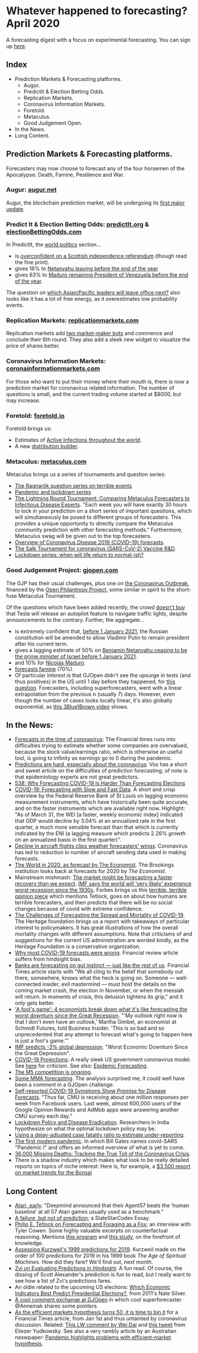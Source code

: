 Whatever happened to forecasting? April 2020
============================================

A forecasting digest with a focus on experimental forecasting. You can sign up [here](https://mailchi.mp/18fccca46f83/forecastingnewsletter).

## Index
- Prediction Markets & Forecasting platforms.  
    - Augur.  
    - PredictIt & Election Betting Odds.  
    - Replication Markets.  
    - Coronavirus Information Markets.  
    - Foretold.  
    - Metaculus.  
    - Good Judgement Open.  
- In the News.  
- Long Content.  

## Prediction Markets & Forecasting platforms.

Forecasters may now choose to forecast any of the four horsemen of the Apocalypse: Death, Famine, Pestilence and War.

### Augur: [augur.net](https://www.augur.net/)
Augur, the blockchain prediction market, will be undergoing its [first major update](https://www.augur.net/blog/augur-v2/).

### Predict It & Election Betting Odds: [predictIt.org](https://www.predictit.org/) & [electionBettingOdds.com](http://electionbettingodds.com/)

In PredictIt, the [world politics](https://www.predictit.org/markets/5/World) section...  
- is [overconfident on a Scottish independence referendum](https://www.predictit.org/markets/detail/6236/Will-Scottish-Parliament-call-for-an-independence-referendum-in-2020) (though read the fine print).
- gives 16% to [Netanyahu leaving before the end of the year](https://www.predictit.org/markets/detail/6238/Will-Benjamin-Netanyahu-be-prime-minister-of-Israel-on-Dec-31,-2020)
- gives 63% to [Maduro remaining President of Venezuela before the end of the year](https://www.predictit.org/markets/detail/6237/Will-Nicol%C3%A1s-Maduro-be-president-of-Venezuela-on-Dec-31,-2020). 

The question on [which Asian/Pacific leaders will leave office next?](https://www.predictit.org/markets/detail/6655/Which-of-these-8-Asian-Pacific-leaders-will-leave-office-next) also looks like it has a lot of free energy, as it overestimates low probability events.
 
### Replication Markets: [replicationmarkets.com](https://www.replicationmarkets.com)
Replication markets add [two market-maker bots](https://www.replicationmarkets.com/index.php/2020/04/16/meet-the-bots/) and commence and conclude their 6th round. They also add a sleek new widget to visualize the price of shares better.

### Coronavirus Information Markets: [coronainformationmarkets.com](https://coronainformationmarkets.com/)
For those who want to put their money where their mouth is, there is now a prediction market for coronavirus related information. The number of questions is small, and the current trading volume started at $8000, but may increase.

### Foretold: [foretold.io](https://www.foretold.io/)

Foretold brings us:
- Estimates of [Active Infections throughout the world](https://www.foretold.io/c/1dd5b83a-075c-4c9f-b896-3172ec899f26/n/b24ccfcf-cdb8-431a-8004-b6af372cce1a).  
- A new [distribution builder](https://www.highlyspeculativeestimates.com/dist-builder). 

### Metaculus: [metaculus.com](https://www.metaculus.com/)

Metaculus brings us a series of tournaments and question series:
- [The Ragnarök question series on terrible events](https://www.metaculus.com/questions/?search=cat:series--ragnarok)
- [Pandemic and lockdown series](https://pandemic.metaculus.com/lockdown/)
- [The Lightning Round Tournament: Comparing Metaculus Forecasters to Infectious Disease Experts](https://www.metaculus.com/questions/4166/the-lightning-round-tournament-comparing-metaculus-forecasters-to-infectious-disease-experts/). "Each week you will have exactly 30 hours to lock in your prediction on a short series of important questions, which will simultaneously be posed to different groups of forecasters. This provides a unique opportunity to directly compare the Metaculus community prediction with other forecasting methods." Furthermore, Metaculus swag will be given out to the top forecasters. 
- [Overview of Coronavirus Disease 2019 (COVID-19) forecasts](https://pandemic.metaculus.com/COVID-19/).
- [The Salk Tournament for coronavirus (SARS-CoV-2) Vaccine R&D](https://pandemic.metaculus.com/questions/4093/the-salk-tournament-for-coronavirus-sars-cov-2-vaccine-rd/). 
- [Lockdown series: when will life return to normal-ish?](https://pandemic.metaculus.com/lockdown/)

### Good Judgement Project: [gjopen.com](https://www.gjopen.com/)

The GJP has their usual challenges, plus one on [the Coronavirus Outbreak](https://www.gjopen.com/challenges/43-coronavirus-outbreak), financed by the [Open Philantropy Project](https://www.openphilanthropy.org/focus/global-catastrophic-risks/biosecurity/good-judgment-inc-covid-19-forecasting), some similar in spirit to the short-fuse Metaculus Tournament.

Of the questions which have been added recently, the crowd [doesn't buy](https://www.gjopen.com/questions/1580-before-1-january-2021-will-tesla-release-an-autopilot-feature-designed-to-navigate-traffic-lights) that Tesla will release an autopilot feature to navigate traffic lights, despite announcements to the contrary. Further, the aggregate... 
- is extremely confident that, [before 1 January 2021](https://www.gjopen.com/questions/1595-before-1-january-2021-will-the-russian-constitution-be-amended-to-allow-vladimir-putin-to-remain-president-after-his-current-term), the Russian constitution will be amended to allow Vladimir Putin to remain president after his current term.   
- gives a lagging estimate of 50% on [Benjamin Netanyahu ceasing to be the prime minister of Israel before 1 January 2021](https://www.gjopen.com/questions/1498-will-benjamin-netanyahu-cease-to-be-the-prime-minister-of-israel-before-1-january-2021).  
- and 10% for [Nicolás Maduro](https://www.gjopen.com/questions/1423-will-nicolas-maduro-cease-to-be-president-of-venezuela-before-1-june-2020).  
- [forecasts famine](https://www.gjopen.com/questions/1559-will-the-un-declare-that-a-famine-exists-in-any-part-of-ethiopia-kenya-somalia-tanzania-or-uganda-in-2020) (70%).
- Of particular interest is that GJOpen didn't see the upsurge in tests (and thus positives) in the US until 1 day before they happened, for [this question](https://www.gjopen.com/questions/1599-how-many-total-cases-of-covid-19-in-the-u-s-will-the-covid-tracking-project-report-as-of-sunday-26-april-2020). Forecasters, including superforecasters, went with a linear extrapolation from the previous n (usually 7) days. However, even though the number of cases looks locally linear, it's also globally exponential, as [this 3Blue1Brown video](https://www.youtube.com/watch?v=Kas0tIxDvrg) shows.

## In the News:
-  [Forecasts in the time of coronavirus](https://ftalphaville.ft.com/2020/04/08/1586350137000/Forecasts-in-the-time-of-coronavirus/): The Financial times runs into difficulties trying to estimate whether some companies are overvalued, because the stock value/earnings ratio, which is otherwise an useful tool, is going to infinity as earnings go to 0 during the pandemic.
- [Predictions are hard, especially about the coronavirus](https://www.vox.com/future-perfect/2020/4/8/21210193/coronavirus-forecasting-models-predictions): Vox has a short and sweet article on the difficulties of prediction forecasting; of note is that epidemiology experts are not great predictors.
- [538: Why Forecasting COVID-19 Is Harder Than Forecasting Elections](https://fivethirtyeight.com/features/politics-podcast-why-forecasting-covid-19-is-harder-than-forecasting-elections/)
- [COVID-19: Forecasting with Slow and Fast Data](https://www.stlouisfed.org/on-the-economy/2020/april/covid-19-forecasting-slow-fast-data). A short and crisp overview by the Federal Reserve Bank of St Louis on lagging economic measurement instruments, which have historically been quite accurate, and on the faster instruments which are available right now. Highlight: "As of March 31, the WEI [a faster, weekly economic index] indicated that GDP would decline by 3.04% at an annualized rate in the first quarter, a much more sensible forecast than that which is currently indicated by the ENI (a lagging measure which predicts 2.26% *growth* on an annualized basis in the first quarter)".
- [Decline in aircraft flights clips weather forecasters' wings](https://www.theguardian.com/news/2020/apr/09/decline-aircraft-flights-clips-weather-forecasters-wings-coronavirus): Coronavirus has led to reduction in number of aircraft sending data used in making forecasts.
- [The World in 2020, as forecast by The Economist](https://www.brookings.edu/blog/future-development/2020/04/10/the-world-in-2020-as-forecast-by-the-economist/). The Brookings institution looks back at forecasts for 2020 by *The Economist*.
- Mainstream mishmash: [The market might be forecasting a faster recovery than we expect](https://money.yahoo.com/the-market-might-be-forecasting-a-faster-recovery-than-we-expect-162533133.html). [IMF says the world will ‘very likely’ experience worst recession since the 1930s](https://www.cnbc.com/2020/04/14/imf-global-economy-to-contract-by-3percent-due-to-coronavirus.html). Forbes brings us this [terrible, terrible opinion piece](https://www.forbes.com/sites/josiecox/2020/04/14/life-work-after-covid-19-coronavirus-forecast-accuracy-brighter-future/#28732f74765b) which mentions Tetlock, goes on about how humans are terrible forecasters, and then predicts that there will be no social changes because of covid with extreme confidence.
- [The Challenges of Forecasting the Spread and Mortality of COVID-19](https://www.heritage.org/public-health/report/the-challenges-forecasting-the-spread-and-mortality-covid-19). The Heritage foundation brings us a report with takeaways of particular interest to policymakers. It has great illustrations of how the overall mortality changes with different assumptions. Note that criticisms of and suggestions for the current US administration are worded kindly, as the Heritage Foundation is a conservative organization. 
- [Why most COVID-19 forecasts were wrong](https://www.afr.com/wealth/personal-finance/why-most-covid-19-forecasts-were-wrong-20200415-p54k40). Financial review article suffers from hindsight bias.
- [Banks are forecasting on gut instinct — just like the rest of us](https://www.ft.com/content/4b8108e5-b04c-4304-9f40-825076a4fed7). Financial Times article starts with "We all cling to the belief that somebody out there, somewhere, knows what the heck is going on. Someone — well-connected insider, evil mastermind — must hold the details on the coming market crash, the election in November, or when the messiah will return. In moments of crisis, this delusion tightens its grip," and it only gets better.
- ['A fool's game': 4 economists break down what it's like forecasting the worst downturn since the Great Recession](https://www.businessinsider.com/economists-what-its-like-forecasting-recession-experience-unemployment-coronavirus-2020-4). "'My outlook right now is that I don't even have an outlook,' Martha Gimbel, an economist at Schmidt Futures, told Business Insider. 'This is so bad and so unprecedented that any attempt to forecast what's going to happen here is just a fool's game.'" 
- [IMF predicts -3% global depression](https://blogs.imf.org/2020/04/14/the-great-lockdown-worst-economic-downturn-since-the-great-depression/). "Worst Economic Downturn Since the Great Depression".
- [COVID-19 Projections](https://covid19.healthdata.org/united-states-of-america): A really sleek US government coronavirus model. See [here](https://www.lesswrong.com/posts/QuzAwSTND6N4k7yNj/seemingly-popular-covid-19-model-is-obvious-nonsense) for criticism. See also: [Epidemic Forecasting](http://epidemicforecasting.org/).
- [The M5 competition is ongoing](https://www.kaggle.com/c/m5-forecasting-accuracy/data).
- [Some MMA forecasting](https://mmajunkie.usatoday.com/2020/04/fantasy-fight-forecasting-ufc-welterweight-title-usman-masvidal-woodley-edwards). The analysis surprised me; it could well have been a comment in a GJOpen challenge.
- [Self-reported COVID-19 Symptoms Show Promise for Disease Forecasts](https://www.cmu.edu/news/stories/archives/2020/april/self-reported-covid-19-symptoms-disease-forecasts.html). "Thus far, CMU is receiving about one million responses per week from Facebook users. Last week, almost 600,000 users of the Google Opinion Rewards and AdMob apps were answering another CMU survey each day."
- [Lockdown Policy and Disease Eradication](https://www.isical.ac.in/~covid19/Modeling.html). Researchers in India hypothesize on what the optimal lockdown policy may be.
- [Using a delay-adjusted case fatality ratio to estimate under-reporting](https://cmmid.github.io/topics/covid19/severity/global_cfr_estimates.html). 
- [The first modern pandemic](https://www.gatesnotes.com/Health/Pandemic-Innovation). In which Bill Gates names covid-SARS "Pandemic I" and offers an informed overview of what is yet to come.
- [36,000 Missing Deaths: Tracking the True Toll of the Coronavirus Crisis](https://www.nytimes.com/interactive/2020/04/21/world/coronavirus-missing-deaths.html). 
- There is a shadow industry which makes what look to be really detailed reports on topics of niche interest: Here is, for example, a [$3,500 report on market trends for the Bonsai](https://technovally.com/business-methodology-by-2020-2029-bonsai-market/)

## Long Content
- [Atari, early](https://aiimpacts.org/atari-early/). "Deepmind announced that their Agent57 beats the ‘human baseline’ at all 57 Atari games usually used as a benchmark." 
- [A failure, but not of prediction](https://slatestarcodex.com/2020/04/14/a-failure-but-not-of-prediction/); a SlateStarCodex Essay.
- [Philip E. Tetlock on Forecasting and Foraging as a Fox](https://medium.com/conversations-with-tyler/philip-tetlock-tyler-cowen-forecasting-sociology-30401464b6d9); an interview with Tyler Cowen. Some highly valuable excerpts on counterfactual reasoning. Mentions [this program](https://www.iarpa.gov/index.php/research-programs/focus/focus-baa) and [this study](https://journals.sagepub.com/doi/10.1177/0022022105284495), on the forefront of knowledge.
- [Assessing Kurzweil's 1999 predictions for 2019](https://www.lesswrong.com/posts/GhDfTAtRMxcTqAFmc/assessing-kurzweil-s-1999-predictions-for-2019). Kurzweil made on the order of 100 predictions for 2019 in his 1999 book *The Age of Spiritual Machines*. How did they fare? We'll find out, next month.
- [Zvi on Evaluating Predictions in Hindsight](https://www.lesswrong.com/posts/BthNiWJDagLuf2LN2/evaluating-predictions-in-hindsight). A fun read. Of course, the dissing of Scott Alexander's prediction is fun to read, but I really want to see how a list of Zvi's predictions fares.
- An oldie related to the upcoming US elections: [Which Economic Indicators Best Predict Presidential Elections?](https://fivethirtyeight.blogs.nytimes.com/2011/11/18/which-economic-indicators-best-predict-presidential-elections/), from 2011's Nate Silver.
- [A cool comment exchange at GJOpen](https://www.gjopen.com/comments/comments/1018771) in which cool superforecaster @Anneinak shares some pointers. 
- [As the efficient markets hypothesis turns 50, it is time to bin it](https://www.ft.com/content/dbf88254-22af-11ea-b8a1-584213ee7b2b) for a Financial Times article, from Jan 1st and thus untainted by coronavirus discussion. Related: [This LW comment by Wei Dai](https://www.lesswrong.com/posts/jAixPHwn5bmSLXiMZ/open-and-welcome-thread-february-2020?commentId=a9YCk3ZtpQZCDqeqR#wAHCXmnywzfhoQT9c) and [this tweet](https://twitter.com/ESYudkowsky/status/1233174331133284353) from Eliezer Yudkowsky. See also a very rambly article by an Australian neswpaper: [Pandemic highlights problems with efficient-market hypothesis](https://independentaustralia.net/politics/politics-display/pandemic-highlights-problems-with-efficient-market-hypothesis,13776).
